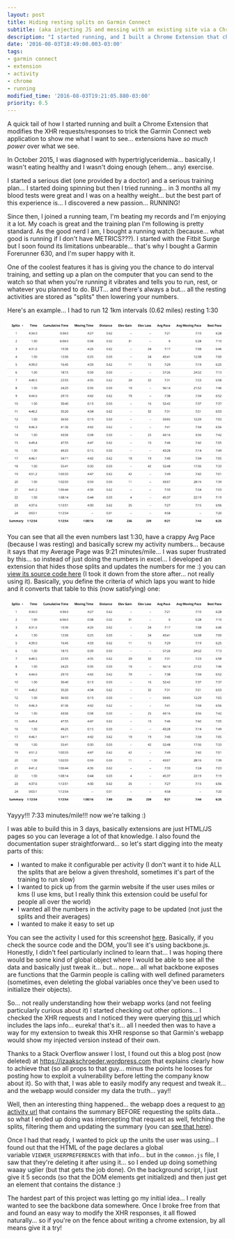 ```yaml
---
layout: post
title: Hiding resting splits on Garmin Connect
subtitle: (aka injecting JS and messing with an existing site via a Chrome Extension)
description: "I started running, and I built a Chrome Extension that changes the data the Garmin Connect webapp shows, by modifying the content of the XHR the server returns."
date: '2016-08-03T18:49:00.003-03:00'
tags:
- garmin connect
- extension
- activity
- chrome
- running
modified_time: '2016-08-03T19:21:05.880-03:00'
priority: 0.5
---
```

A quick tail of how I started running and built a Chrome Extension that modifies the XHR requests/responses to trick the Garmin Connect web application to show me what I want to see... extensions have _so much power_ over what we see.

<!--more-->
In October 2015, I was diagnosed with hypertriglyceridemia... basically, I wasn't eating healthy and I wasn't doing enough (ehem... any) exercise.

I started a serious diet (one provided by a doctor) and a serious training plan... I started doing spinning but then I tried running... in 3 months all my blood tests were great and I was on a healthy weight... but the best part of this experience is... I discovered a new passion... RUNNING!

Since then, I joined a running team, I'm beating my records and I'm enjoying it a lot. My coach is great and the training plan I'm following is pretty standard. As the good nerd I am, I bought a running watch (because... what good is running if I don't have METRICS???). I started with the Fitbit Surge but I soon found its limitations unbearable... that's why I bought a Garmin Forerunner 630, and I'm super happy with it.

One of the coolest features it has is giving you the chance to do interval training, and setting up a plan on the computer that you can send to the watch so that when you're running it vibrates and tells you to run, rest, or whatever you planned to do. BUT... and there's always a but... all the resting activities are stored as "splits" then lowering your numbers.

Here's an example... I had to run 12 1km intervals (0.62 miles) resting 1:30

![](/public/images/garmin-connect-extension/before.png)

You can see that all the even numbers last 1:30, have a crappy Avg Pace (because I was resting) and basically screw my activity numbers... because it says that my Average Page was 9:21 minutes/mile... I was super frustrated by this... so instead of just doing the numbers in excel... I developed an extension that hides those splits and updates the numbers for me :) you can [view its source code here](https://github.com/g3rv4/hide-slow-splits) (I took it down from the store after... not really using it). Basically, you define the criteria of which laps you want to hide and it converts that table to this (now satisfying) one:

![](/public/images/garmin-connect-extension/before.png)

Yayyy!!! 7:33 minutes/mile!!! now we're talking :)

I was able to build this in 3 days, basically extensions are just HTML/JS pages so you can leverage a lot of that knowledge. I also found the documentation super straightforward... so let's start digging into the meaty parts of this:

*   I wanted to make it configurable per activity (I don't want it to hide ALL the splits that are below a given threshold, sometimes it's part of the training to run slow)
*   I wanted to pick up from the garmin website if the user uses miles or kms (I use kms, but I really think this extension could be useful for people all over the world)
*   I wanted all the numbers in the activity page to be updated (not just the splits and their averages)
*   I wanted to make it easy to set up

You can see the activity I used for this screenshot [here](https://connect.garmin.com/modern/activity/1278494312). Basically, if you check the source code and the DOM, you'll see it's using backbone.js. Honestly, I didn't feel particularly inclined to learn that... I was hoping there would be some kind of global object where I would be able to see all the data and basically just tweak it... but... nope... all what backbone exposes are functions that the Garmin people is calling with well defined parameters (sometimes, even deleting the global variables once they've been used to initialize their objects).

So... not really understanding how their webapp works (and not feeling particularly curious about it) I started checking out other options... I checked the XHR requests and I noticed they were querying [this url](https://connect.garmin.com/modern/proxy/activity-service/activity/1278494312/splits?_=1470259487305) which includes the laps info... eureka! that's it... all I needed then was to have a way for my extension to tweak this XHR response so that Garmin's webapp would show my injected version instead of their own.

Thanks to a Stack Overflow answer I lost, I found out this a blog post (now deleted) at https://izaakschroeder.wordpress.com that explains clearly how to achieve that (so all props to that guy... minus the points he looses for posting how to exploit a vulnerability before letting the company know about it). So with that, I was able to easily modify any request and tweak it... and the webapp would consider my data the truth... yay!!

Well, then an interesting thing happened... the webapp does a request to [an activity url](https://connect.garmin.com/modern/proxy/activity-service/activity/1278494312?_=1470259487283) that contains the summary BEFORE requesting the splits data... so what I ended up doing was intercepting that request as well, fetching the splits, filtering them and updating the summary (you can [see that here](https://github.com/g3rv4/hide-slow-splits/blob/master/bg.js#L100)).

Once I had that ready, I wanted to pick up the units the user was using... I found out that the HTML of the page declares a global variable `VIEWER_USERPREFERENCES` with that info... but in the `common.js` file, I saw that they're deleting it after using it... so I ended up doing something waaay uglier (but that gets the job done). On the background script, I just give it 5 seconds (so that the DOM elements get initialized) and then just get an element that contains the distance :)

The hardest part of this project was letting go my initial idea... I really wanted to see the backbone data somewhere. Once I broke free from that and found an easy way to modify the XHR responses, it all flowed naturally... so if you're on the fence about writing a chrome extension, by all means give it a try!
